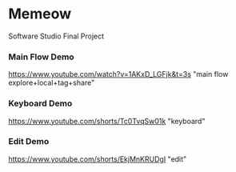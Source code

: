 # Memeow
Software Studio Final Project
### Main Flow Demo
https://www.youtube.com/watch?v=1AKxD_LGFjk&t=3s "main flow explore+local+tag+share"
### Keyboard Demo
https://www.youtube.com/shorts/Tc0TvqSw01k "keyboard"
### Edit Demo
https://www.youtube.com/shorts/EkjMnKRUDgI "edit"
